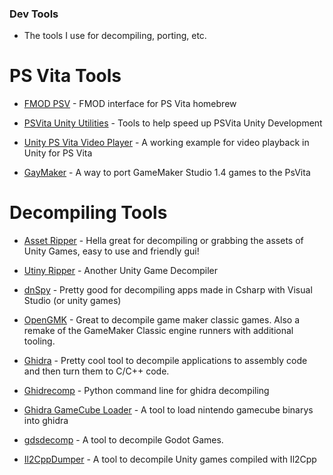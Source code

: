 ### Dev Tools

- The tools I use for decompiling, porting, etc.

# PS Vita Tools

- [FMOD PSV](https://github.com/GrapheneCt/FMOD-PSV) - FMOD interface for PS Vita homebrew

- [PSVita Unity Utilities](https://github.com/GlitcherOG/PSVita-Unity-Utilities) - Tools to help speed up PSVita Unity Development

- [Unity PS Vita Video Player](https://github.com/ParkingLotGames/Unity-PS-Vita-Video-Player) - A working example for video playback in Unity for PS Vita

- [GayMaker](https://github.com/KuromeSan/GayMaker/releases/tag/v1.7.7) - A way to port GameMaker Studio 1.4 games to the PsVita

# Decompiling Tools

- [Asset Ripper](https://github.com/AssetRipper/AssetRipper/releases/latest) - Hella great for decompiling or grabbing the assets of Unity Games, easy to use and friendly gui!

- [Utiny Ripper](https://github.com/mafaca/UtinyRipper) - Another Unity Game Decompiler

- [dnSpy](https://github.com/dnSpy/dnSpy/releases/tag/v6.1.8) - Pretty good for decompiling apps made in Csharp with Visual Studio (or unity games)

- [OpenGMK](https://github.com/OpenGMK/OpenGMK/tree/master) - Great to decompile game maker classic games. Also a remake of the GameMaker Classic engine runners with additional tooling.

- [Ghidra](https://github.com/NationalSecurityAgency/ghidra/releases/latest) - Pretty cool tool to decompile applications to assembly code and then turn them to C/C++ code.

- [Ghidrecomp](https://github.com/clearbluejar/ghidrecomp/releases/latest) - Python command line for ghidra decompiling

- [Ghidra GameCube Loader](https://github.com/Cuyler36/Ghidra-GameCube-Loader/releases/latest) - A tool to load nintendo gamecube binarys into ghidra

- [gdsdecomp](https://github.com/bruvzg/gdsdecomp/releases/latest) - A tool to decompile Godot Games.

- [Il2CppDumper](https://github.com/Perfare/Il2CppDumper/releases/latest) - A tool to decompile Unity games compiled with Il2Cpp